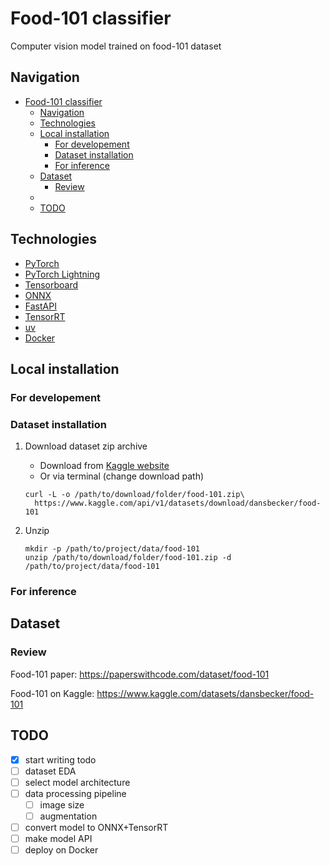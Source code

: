 # Food-101 classifier

Computer vision model trained on food-101 dataset

## Navigation

- [Food-101 classifier](#food-101-classifier)
  - [Navigation](#navigation)
  - [Technologies](#technologies)
  - [Local installation](#local-installation)
    - [For developement](#for-developement)
    - [Dataset installation](#dataset-installation)
    - [For inference](#for-inference)
  - [Dataset](#dataset)
    - [Review](#review)
  - [](#)
  - [TODO](#todo)

## Technologies

 - [PyTorch](https://pytorch.org/)
 - [PyTorch Lightning](https://lightning.ai/docs/pytorch/stable/)
 - [Tensorboard](https://www.tensorflow.org/tensorboard)
 - [ONNX](https://onnx.ai/)
 - [FastAPI](https://fastapi.tiangolo.com/)
 - [TensorRT](https://developer.nvidia.com/tensorrt)
 - [uv](https://docs.astral.sh/uv/)
 - [Docker](https://www.docker.com/)

## Local installation

### For developement

### Dataset installation

1. Download dataset zip archive
    - Download from [Kaggle website](https://www.kaggle.com/datasets/dansbecker/food-101?resource=download)
    - Or via terminal (change download path)
   ```
   curl -L -o /path/to/download/folder/food-101.zip\
     https://www.kaggle.com/api/v1/datasets/download/dansbecker/food-101
   ```

2. Unzip
    ```
    mkdir -p /path/to/project/data/food-101
    unzip /path/to/download/folder/food-101.zip -d /path/to/project/data/food-101
    ```

### For inference

## Dataset

### Review

Food-101 paper: https://paperswithcode.com/dataset/food-101

Food-101 on Kaggle: https://www.kaggle.com/datasets/dansbecker/food-101

## 
## TODO

 - [x] start writing todo 
 - [ ] dataset EDA
 - [ ] select model architecture
 - [ ] data processing pipeline
   - [ ] image size
   - [ ] augmentation
 - [ ] convert model to ONNX+TensorRT
 - [ ] make model API
 - [ ] deploy on Docker
